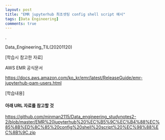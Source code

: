 ```yaml
---
layout: post
title: "EMR jupyterhub 최초셋팅 config shell script 예시"
tags: [Data Engineering]
comments: true
---
```


.

Data_Engineering_TIL(20201120)

[학습시 참고한 자료]

AWS EMR 공식문서

https://docs.aws.amazon.com/ko_kr/emr/latest/ReleaseGuide/emr-jupyterhub-pam-users.html

[학습내용]

#### 아래 URL 자료를 참고할 것 

https://github.com/minman2115/Data_engineering_studynotes2-2/blob/master/EMR%20jupyterhub%20%EC%B5%9C%EC%B4%88%EC%85%8B%ED%8C%85%20config%20shell%20script%20%EC%98%88%EC%8B%9C.zip